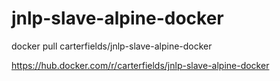 # jnlp-slave-alpine-docker

docker pull carterfields/jnlp-slave-alpine-docker

https://hub.docker.com/r/carterfields/jnlp-slave-alpine-docker
